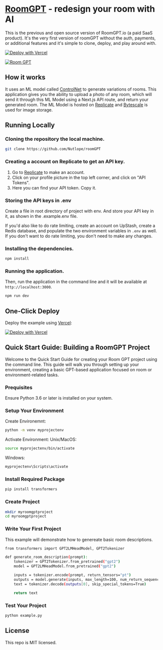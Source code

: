 # [RoomGPT](https://roomGPT.io) - redesign your room with AI

This is the previous and open source version of RoomGPT.io (a paid SaaS product). It's the very first version of roomGPT without the auth, payments, or additional features and it's simple to clone, deploy, and play around with.

[![Deploy with Vercel](https://vercel.com/button)](https://vercel.com/new/clone?repository-url=https://github.com/Nutlope/roomGPT&env=REPLICATE_API_KEY&project-name=room-GPT&repo-name=roomGPT)

[![Room GPT](./public/screenshot.png)](https://roomGPT.io)

## How it works

It uses an ML model called [ControlNet](https://github.com/lllyasviel/ControlNet) to generate variations of rooms. This application gives you the ability to upload a photo of any room, which will send it through this ML Model using a Next.js API route, and return your generated room. The ML Model is hosted on [Replicate](https://replicate.com) and [Bytescale](https://www.bytescale.com/) is used for image storage.

## Running Locally

### Cloning the repository the local machine.

```bash
git clone https://github.com/Nutlope/roomGPT
```

### Creating a account on Replicate to get an API key.

1. Go to [Replicate](https://replicate.com/) to make an account.
2. Click on your profile picture in the top left corner, and click on "API Tokens".
3. Here you can find your API token. Copy it.

### Storing the API keys in .env

Create a file in root directory of project with env. And store your API key in it, as shown in the .example.env file.

If you'd also like to do rate limiting, create an account on UpStash, create a Redis database, and populate the two environment variables in `.env` as well. If you don't want to do rate limiting, you don't need to make any changes.

### Installing the dependencies.

```bash
npm install
```

### Running the application.

Then, run the application in the command line and it will be available at `http://localhost:3000`.

```bash
npm run dev
```

## One-Click Deploy

Deploy the example using [Vercel](https://vercel.com?utm_source=github&utm_medium=readme&utm_campaign=vercel-examples):

[![Deploy with Vercel](https://vercel.com/button)](https://vercel.com/new/clone?repository-url=https://github.com/Nutlope/roomGPT&env=REPLICATE_API_KEY&project-name=room-GPT&repo-name=roomGPT)

## Quick Start Guide: Building a RoomGPT Project

Welcome to the Quick Start Guide for creating your Room GPT project using the command line. This guide will walk you through setting up your environment, creating a basic GPT-based application focused on room or environment-related tasks.

### Prequisites

Ensure Python 3.6 or later is installed on your system.

### Setup Your Environment

Create Environemnt:

```bash
python -m venv myprojectenv
```

Activate Environment:
Unix/MacOS:

```bash
source myprojectenv/bin/activate
```

Windows:

```bash
myprojectenv\Scripts\activate
```

### Install Required Package

```bash
pip install transformers
```

### Create Project

```bash
mkdir myroomgptproject
cd myroomgptproject
```

### Write Your First Project

This example will demonstrate how to genereate basic room descriptions.

```bash
from transformers import GPT2LMHeadModel, GPT2Tokenizer

def generate_room_description(prompt):
    tokenizer = GPT2Tokenizer.from_pretrained("gpt2")
    model = GPT2LMHeadModel.from_pretrained("gpt2")

    inputs = tokenizer.encode(prompt, return_tensors="pt")
    outputs = model.generate(inputs, max_length=100, num_return_sequences=1)
    text = tokenizer.decode(outputs[0], skip_special_tokens=True)

    return text
```

### Test Your Project

```bash
python example.py
```

## License

This repo is MIT licensed.
